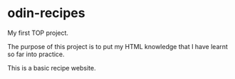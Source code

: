 # odin-recipes
My first TOP project.

The purpose of this project is to put my HTML knowledge that I have learnt so far into practice.

This is a basic recipe website.

